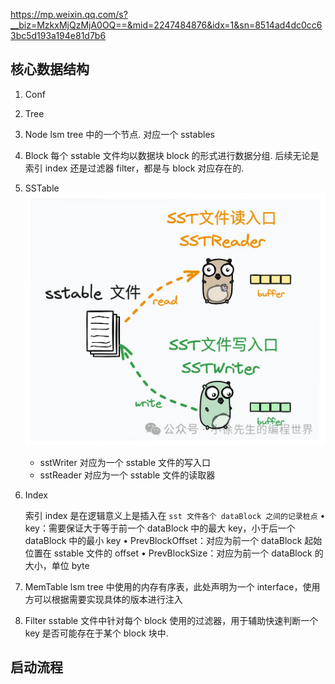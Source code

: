 https://mp.weixin.qq.com/s?__biz=MzkxMjQzMjA0OQ==&mid=2247484876&idx=1&sn=8514ad4dc0cc63bc5d193a194e81d7b6

## 核心数据结构

1. Conf
2. Tree
3. Node
   lsm tree 中的一个节点. 对应一个 sstables
4. Block
   每个 sstable 文件均以数据块 block 的形式进行数据分组. 后续无论是索引 index 还是过滤器 filter，都是与 block 对应存在的.
5. SSTable
   ![alt text](image-4.png)

   - sstWriter
     对应为一个 sstable 文件的写入口
   - sstReader
     对应为一个 sstable 文件的读取器

6. Index

   索引 index 是在逻辑意义上是插入在 `sst 文件各个 dataBlock 之间的记录桩点`
   • key：需要保证大于等于前一个 dataBlock 中的最大 key，小于后一个 dataBlock 中的最小 key
   • PrevBlockOffset：对应为前一个 dataBlock 起始位置在 sstable 文件的 offset
   • PrevBlockSize：对应为前一个 dataBlock 的大小，单位 byte

7. MemTable
   lsm tree 中使用的内存有序表，此处声明为一个 interface，使用方可以根据需要实现具体的版本进行注入
8. Filter
   sstable 文件中针对每个 block 使用的过滤器，用于辅助快速判断一个 key 是否可能存在于某个 block 块中.

## 启动流程
